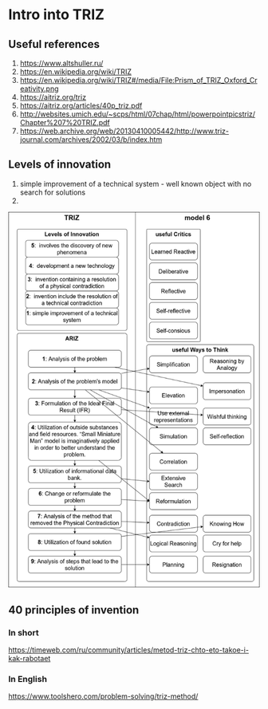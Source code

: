 # Intro into TRIZ

## Useful references 
1. https://www.altshuller.ru/
1. https://en.wikipedia.org/wiki/TRIZ
1. https://en.wikipedia.org/wiki/TRIZ#/media/File:Prism_of_TRIZ_Oxford_Creativity.png
1. https://aitriz.org/triz
1. https://aitriz.org/articles/40p_triz.pdf
1. http://websites.umich.edu/~scps/html/07chap/html/powerpointpicstriz/Chapter%207%20TRIZ.pdf
2. https://web.archive.org/web/20130410005442/http://www.triz-journal.com/archives/2002/03/b/index.htm

## Levels of innovation 

1. simple improvement of a technical system - well known object with no search for solutions 
2.



![Triz to model of 6 map](TRIZ_model_6_mapping.png)


## 40 principles of invention
### In short 
https://timeweb.com/ru/community/articles/metod-triz-chto-eto-takoe-i-kak-rabotaet

### In English
https://www.toolshero.com/problem-solving/triz-method/
